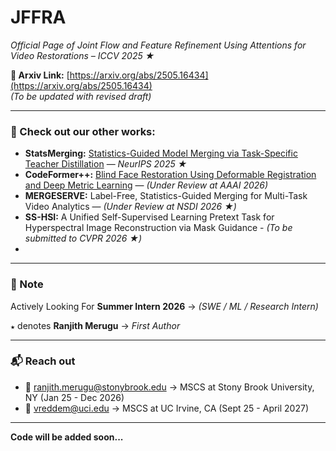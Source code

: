 # JFFRA  
*Official Page of Joint Flow and Feature Refinement Using Attentions for Video Restorations – ICCV 2025 ★* 

**📄 Arxiv Link:** [https://arxiv.org/abs/2505.16434](https://arxiv.org/abs/2505.16434)  
*(To be updated with revised draft)*  

---

### 🔬 Check out our other works:

- **StatsMerging:** [Statistics-Guided Model Merging via Task-Specific Teacher Distillation](https://arxiv.org/abs/2506.04567) — *NeurIPS 2025 ★*  
- **CodeFormer++:** [Blind Face Restoration Using Deformable Registration and Deep Metric Learning](https://arxiv.org/abs/2510.04410) — *(Under Review at AAAI 2026)*  
- **MERGESERVE:** Label-Free, Statistics-Guided Merging for Multi-Task Video Analytics — *(Under Review at NSDI 2026 ★)*
- **SS-HSI:** A Unified Self-Supervised Learning Pretext Task for Hyperspectral Image
Reconstruction via Mask Guidance - *(To be submitted to CVPR 2026 ★)*
- 
---

### 🧠 Note  
Actively Looking For **Summer Intern 2026** → *(SWE / ML / Research Intern)*  

`★` denotes **Ranjith Merugu** → *First Author*  

---

### 📬 Reach out  
- 📧 [ranjith.merugu@stonybrook.edu](mailto:ranjith.merugu@stonybrook.edu)  -> MSCS at Stony Brook University, NY (Jan 25 - Dec 2026) 
- 📧 [vreddem@uci.edu](mailto:vreddem@uci.edu)  -> MSCS at UC Irvine, CA (Sept 25 - April 2027)

---

**Code will be added soon...**
